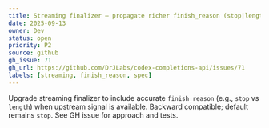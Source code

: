 ```yaml
---
title: Streaming finalizer — propagate richer finish_reason (stop|length|…) (#71)
date: 2025-09-13
owner: Dev
status: open
priority: P2
source: github
gh_issue: 71
gh_url: https://github.com/DrJLabs/codex-completions-api/issues/71
labels: [streaming, finish_reason, spec]
---
```


Upgrade streaming finalizer to include accurate `finish_reason` (e.g., `stop` vs `length`) when upstream signal is available. Backward compatible; default remains `stop`. See GH issue for approach and tests.
